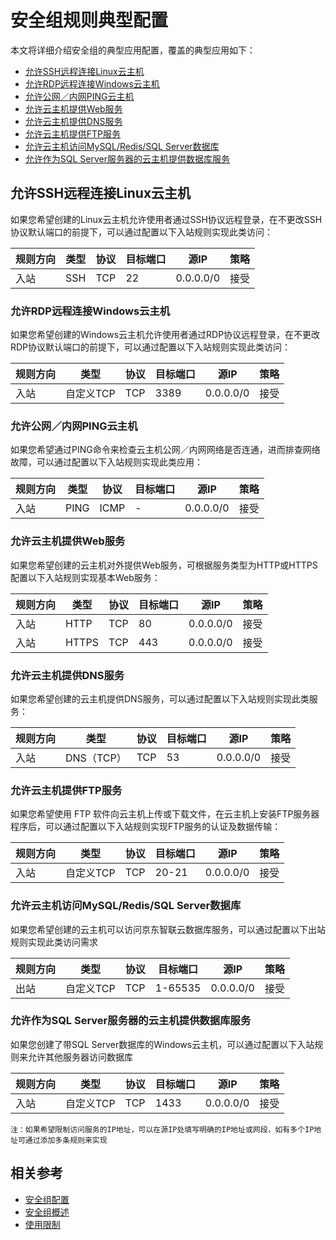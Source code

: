 # 安全组规则典型配置

本文将详细介绍安全组的典型应用配置，覆盖的典型应用如下：

- [允许SSH远程连接Linux云主机](security-group-rules-typically-configured#user-content-1)
- [允许RDP远程连接Windows云主机](security-group-rules-typically-configured#user-content-2)
- [允许公网／内网PING云主机](security-group-rules-typically-configured#user-content-3)
- [允许云主机提供Web服务](security-group-rules-typically-configured#user-content-4)
- [允许云主机提供DNS服务](security-group-rules-typically-configured#user-content-5)
- [允许云主机提供FTP服务](security-group-rules-typically-configured#user-content-6)
- [允许云主机访问MySQL/Redis/SQL Server数据库](security-group-rules-typically-configured#user-content-7)
- [允许作为SQL Server服务器的云主机提供数据库服务](security-group-rules-typically-configured#user-content-8)


## **允许SSH远程连接Linux云主机**

<div id="user-content-1"> </div>

如果您希望创建的Linux云主机允许使用者通过SSH协议远程登录，在不更改SSH协议默认端口的前提下，可以通过配置以下入站规则实现此类访问：

| 规则方向 | 类型 | 协议 | 目标端口 | 源IP      | 策略 |
| -------- | ---- | ---- | -------- | --------- | ---- |
| 入站     | SSH  | TCP  | 22       | 0.0.0.0/0 | 接受 |



### **允许RDP远程连接Windows云主机** 

<div id="user-content-2"> </div>

如果您希望创建的Windows云主机允许使用者通过RDP协议远程登录，在不更改RDP协议默认端口的前提下，可以通过配置以下入站规则实现此类访问：

| 规则方向 | 类型      | 协议 | 目标端口 | 源IP      | 策略 |
| -------- | --------- | ---- | -------- | --------- | ---- |
| 入站     | 自定义TCP | TCP  | 3389     | 0.0.0.0/0 | 接受 |



### 允许公网／内网PING云主机

<div id="user-content-3"> </div>

如果您希望通过PING命令来检查云主机公网／内网网络是否连通，进而排查网络故障，可以通过配置以下入站规则实现此类应用：

| 规则方向 | 类型 | 协议 | 目标端口 | 源IP      | 策略 |
| -------- | ---- | ---- | -------- | --------- | ---- |
| 入站     | PING | ICMP | -        | 0.0.0.0/0 | 接受 |



### 允许云主机提供Web服务


<div id="user-content-4"> </div>

如果您希望创建的云主机对外提供Web服务，可根据服务类型为HTTP或HTTPS配置以下入站规则实现基本Web服务：

| 规则方向 | 类型  | 协议 | 目标端口 | 源IP      | 策略 |
| -------- | ----- | ---- | -------- | --------- | ---- |
| 入站     | HTTP  | TCP  | 80       | 0.0.0.0/0 | 接受 |
| 入站     | HTTPS | TCP  | 443      | 0.0.0.0/0 | 接受 |

### **允许云主机提供DNS服务** 

<div id="user-content-5"> </div>

如果您希望创建的云主机提供DNS服务，可以通过配置以下入站规则实现此类服务： 

| 规则方向 | 类型       | 协议 | 目标端口 | 源IP      | 策略 |
| -------- | ---------- | ---- | -------- | --------- | ---- |
| 入站     | DNS（TCP） | TCP  | 53       | 0.0.0.0/0 | 接受 |

### **允许云主机提供FTP服务**

<div id="user-content-6"> </div>

如果您希望使用 FTP 软件向云主机上传或下载文件，在云主机上安装FTP服务器程序后，可以通过配置以下入站规则实现FTP服务的认证及数据传输：

| 规则方向 | 类型      | 协议 | 目标端口 | 源IP      | 策略 |
| -------- | --------- | ---- | -------- | --------- | ---- |
| 入站     | 自定义TCP | TCP  | 20-21    | 0.0.0.0/0 | 接受 |

### 允许云主机访问MySQL/Redis/SQL Server数据库

<div id="user-content-7"> </div>

如果您希望创建的云主机可以访问京东智联云数据库服务，可以通过配置以下出站规则实现此类访问需求 

| 规则方向 | 类型      | 协议 | 目标端口 | 源IP      | 策略 |
| -------- | --------- | ---- | -------- | --------- | ---- |
| 出站     | 自定义TCP | TCP  | 1-65535  | 0.0.0.0/0 | 接受 |

### **允许作为SQL Server服务器的云主机提供数据库服务**

<div id="user-content-8"> </div>

如果您创建了带SQL Server数据库的Windows云主机，可以通过配置以下入站规则来允许其他服务器访问数据库

| 规则方向 | 类型      | 协议 | 目标端口 | 源IP      | 策略 |
| -------- | --------- | ---- | -------- | --------- | ---- |
| 入站     | 自定义TCP | TCP  | 1433     | 0.0.0.0/0 | 接受 |

```
注：如果希望限制访问服务的IP地址，可以在源IP处填写明确的IP地址或网段，如有多个IP地址可通过添加多条规则来实现
```
## 相关参考

- [安全组配置](../Operation-Guide/Security-Group-Configuration.md)
- [安全组概述](../Introduction/Features/Security-Group-Features.md)
- [使用限制](../Introduction/Restrictions.md)

